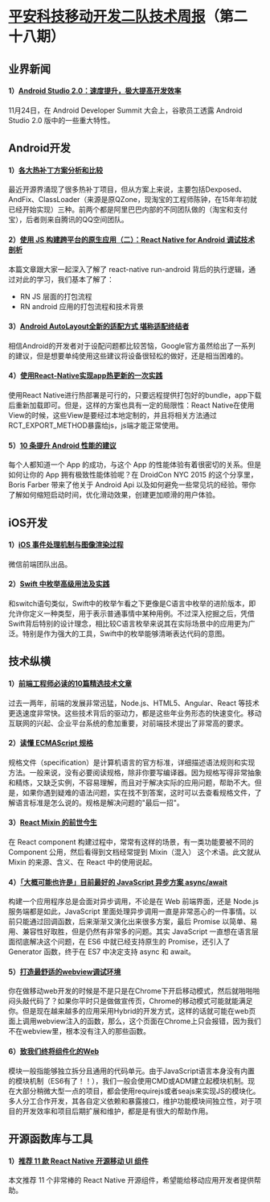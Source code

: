 # [平安科技移动开发二队技术周报](https://github.com/PaicHyperionDev/MobileDevWeekly)（第二十八期）

## 业界新闻

#### 1）[Android Studio 2.0：速度提升，极大提高开发效率](http://android.jobbole.com/82127/)

11月24日，在 Android Developer Summit 大会上，谷歌员工透露 Android Studio 2.0 版中的一些重大特性。

## Android开发

#### 1）[各大热补丁方案分析和比较](http://blog.zhaiyifan.cn/2015/11/20/HotPatchCompare/)

最近开源界涌现了很多热补丁项目，但从方案上来说，主要包括Dexposed、AndFix、ClassLoader（来源是原QZone，现淘宝的工程师陈钟，在15年年初就已经开始实现）三种。前两个都是阿里巴巴内部的不同团队做的（淘宝和支付宝），后者则来自腾讯的QQ空间团队。

#### 2）[使用 JS 构建跨平台的原生应用（二）：React Native for Android 调试技术剖析](http://taobaofed.org/blog/2015/11/25/react-native-android-debug/)

本篇文章跟大家一起深入了解了 react-native run-android 背后的执行逻辑，通过对此的学习，我们基本了解了：

* RN JS 层面的打包流程
* RN android 应用的打包流程和技术背景

#### 3）[Android AutoLayout全新的适配方式 堪称适配终结者](http://blog.csdn.net/lmj623565791/article/details/49990941)

相信Android的开发者对于设配问题都比较苦恼，Google官方虽然给出了一系列的建议，但是想要单纯使用这些建议将设备很轻松的做好，还是相当困难的。

#### 4）[使用React-Native实现app热更新的一次实践](https://github.com/fengjundev/React-Native-Remote-Update)

使用React Native进行热部署是可行的，只要远程提供打包好的bundle，app下载后重新加载即可。但是，这样的方案也具有一定的局限性：React Native在使用View的时候，这些View是要经过本地定制的，并且将相关方法通过RCT_EXPORT_METHOD暴露给js，js端才能正常使用。

#### 5）[10 条提升 Android 性能的建议](https://realm.io/cn/news/droidcon-farber-improving-android-app-performance/)

每个人都知道一个 App 的成功，与这个 App 的性能体验有着很密切的关系。但是如何让你的 App 拥有极致性能体验呢？在 DroidCon NYC 2015 的这个分享里，Boris Farber 带来了他关于 Android Api 以及如何避免一些常见坑的经验。带你了解如何缩短启动时间，优化滑动效果，创建更加顺滑的用户体验。

## iOS开发

#### 1）[iOS 事件处理机制与图像渲染过程](https://mp.weixin.qq.com/s?__biz=MzAwNDY1ODY2OQ==&mid=400417748&idx=1&sn=0c5f6747dd192c5a0eea32bb4650c160&scene=0&key=d72a47206eca0ea91e5270477b19d687630d00a257f6bda4058e0f62ddefc7929973595cc40cfa01cb80ae794bed499d&ascene=0&uin=NTk4MzU3OTAw&devicetype=iMac+MacBookPro12%2C1+OSX+OSX+10.11.1+build(15B42)&version=11020201&pass_ticket=GQjakWfsPfmCQE4YRsEbyNVInXB%2FKQEryN0cbYiet3IaE0%2B0qtwYNXAs7Mv2ZyHX)

微信前端团队出品。

#### 2）[Swift 中枚举高级用法及实践](http://segmentfault.com/a/1190000004023852)

和switch语句类似，Swift中的枚举乍看之下更像是C语言中枚举的进阶版本，即允许你定义一种类型，用于表示普通事情中某种用例。不过深入挖掘之后，凭借Swift背后特别的设计理念，相比较C语言枚举来说其在实际场景中的应用更为广泛。特别是作为强大的工具，Swift中的枚举能够清晰表达代码的意图。


## 技术纵横

#### 1）[前端工程师必读的10篇精选技术文章](http://www.infoq.com/cn/news/2015/11/front-end-welfare)

过去一两年，前端的发展非常迅猛，Node.js、HTML5、Angular、React 等技术更迭速度非常快。这些技术背后的驱动力，都是这些年业务形态的快速变化。移动互联网的兴起、企业平台系统的愈加重要，对前端技术提出了非常高的要求。

#### 2）[读懂 ECMAScript 规格](http://www.ruanyifeng.com/blog/2015/11/ecmascript-specification.html)

规格文件（specification）是计算机语言的官方标准，详细描述语法规则和实现方法。一般来说，没有必要阅读规格，除非你要写编译器。因为规格写得非常抽象和精炼，又缺乏实例，不容易理解，而且对于解决实际的应用问题，帮助不大。但是，如果你遇到疑难的语法问题，实在找不到答案，这时可以去查看规格文件，了解语言标准是怎么说的。规格是解决问题的"最后一招"。

#### 3）[React Mixin 的前世今生](http://zhuanlan.zhihu.com/purerender/20361937)

在 React component 构建过程中，常常有这样的场景，有一类功能要被不同的 Component 公用，然后看得到文档经常提到 Mixin（混入） 这个术语。此文就从 Mixin 的来源、含义、在 React 中的使用说起。

#### 4）[「大概可能也许是」目前最好的 JavaScript 异步方案 async/await](https://blog.leancloud.cn/3910/)

构建一个应用程序总是会面对异步调用，不论是在 Web 前端界面，还是 Node.js 服务端都是如此，JavaScript 里面处理异步调用一直是非常恶心的一件事情。以前只能通过回调函数，后来渐渐又演化出来很多方案，最后 Promise 以简单、易用、兼容性好取胜，但是仍然有非常多的问题。其实 JavaScript 一直想在语言层面彻底解决这个问题，在 ES6 中就已经支持原生的 Promise，还引入了 Generator 函数，终于在 ES7 中决定支持 async 和 await。

#### 5）[打造最舒适的webview调试环境](http://div.io/topic/1449)

你在做移动web开发的时候是不是只是在Chrome下开启移动模式，然后就啪啪啪闷头敲代码了？如果你平时只是做做宣传页，Chrome的移动模式可能就能满足你。但是现在越来越多的应用采用Hybrid的开发方式，这样的话就可能在web页面上调用webview注入的函数，那么，这个页面在Chrome上只会报错，因为我们不在webview里，根本没有注入的那些函数。

#### 6）[致我们终将组件化的Web](http://www.alloyteam.com/2015/11/we-will-be-componentized-web-long-text/)

模块一般指能够独立拆分且通用的代码单元。由于JavaScript语言本身没有内置的模块机制（ES6有了！！），我们一般会使用CMD或ADM建立起模块机制。现在大部分稍微大型一点的项目，都会使用requirejs或者seajs来实现JS的模块化。多人分工合作开发，其各自定义依赖和暴露接口，维护功能模块间独立性，对于项目的开发效率和项目后期扩展和维护，都是是有很大的帮助作用。

## 开源函数库与工具

#### 1）[推荐 11 款 React Native 开源移动 UI 组件](http://www.imooc.com/article/2223)

本文推荐 11 个非常棒的 React Native 开源组件，希望能给移动应用开发者提供帮助。

